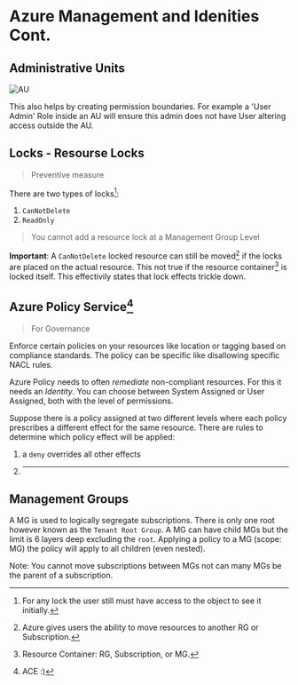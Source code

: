 # Azure Management and Idenities Cont.

## Administrative Units 

![AU](https://cybermsi.com/wp-content/uploads/2021/05/image002.png)

This also helps by creating permission boundaries. For example a 'User Admin' Role inside an AU will ensure this admin does not have User altering access outside the AU. 

## Locks - Resourse Locks

> Preventive measure

There are two types of locks[^1]:

1. `CanNotDelete`
2. `ReadOnly`

> You cannot add a resource lock at a Management Group Level

**Important**: A `CanNotDelete` locked resource can still be moved[^2] if the locks are placed on the actual resource. This not true if the resource container[^3] is locked itself. This effectivily states that lock effects trickle down.

## Azure Policy Service[^4]

> For Governance

Enforce certain policies on your resources like location or tagging based on compliance standards. The policy can be specific like disallowing specific NACL rules.

Azure Policy needs to often _remediate_ non-compliant resources. For this it needs an _Identity_. You can choose between System Assigned or User Assigned, both with the level of permissions. 

Suppose there is a policy assigned at two different levels where each policy prescribes a different effect for the same resource. There are rules to determine which policy effect will be applied:
1. a `deny` overrides all other effects
2. ---

## Management Groups

A MG is used to logically segregate subscriptions. There is only one root however known as the `Tenant Root Group`. A MG can have child MGs but the limit is 6 layers deep excluding the `root`. Applying a policy to a MG (scope: MG) the policy will apply to all children (even nested).

Note: You cannot move subscriptions between MGs not can many MGs be the parent of a subscription.

[^1]: For any lock the user still must have access to the object to see it initially.
[^2]: Azure gives users the ability to move resources to another RG or Subscription.
[^3]: Resource Container: RG, Subscription, or MG.
[^4]: ACE :)

